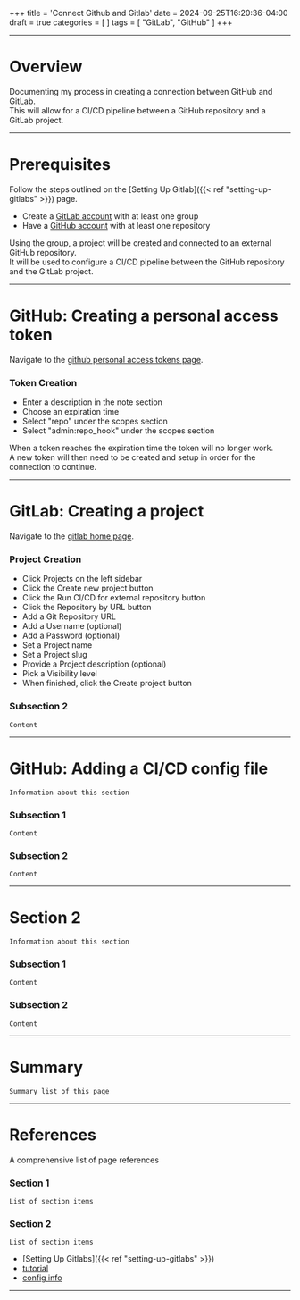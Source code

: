 +++
title = 'Connect Github and Gitlab'
date = 2024-09-25T16:20:36-04:00
draft = true
categories = [
]
tags = [
    "GitLab",
    "GitHub"
]
+++

---

# Overview
Documenting my process in creating a connection between GitHub and GitLab.\
This will allow for a CI/CD pipeline between a GitHub repository and a GitLab project.

---

# Prerequisites
Follow the steps outlined on the [Setting Up Gitlab]({{< ref "setting-up-gitlabs" >}}) page.

- Create a [GitLab account](https://gitlab.com/) with at least one group
- Have a [GitHub account](https://github.com/) with at least one repository

Using the group, a project will be created and connected to an external GitHub repository.\
It will be used to configure a CI/CD pipeline between the GitHub repository and the GitLab project.

---

# GitHub: Creating a personal access token
Navigate to the [github personal access tokens page](https://github.com/settings/tokens/new).

### Token Creation
- Enter a description in the note section
- Choose an expiration time
- Select "repo" under the scopes section
- Select "admin:repo_hook" under the scopes section

When a token reaches the expiration time the token will no longer work.\
A new token will then need to be created and setup in order for the connection to continue.

---

# GitLab: Creating a project
Navigate to the [gitlab home page](https://gitlab.com/).

### Project Creation
- Click <span class="direction-color">Projects</span> on the left sidebar
- Click the <span class="direction-color">Create new project</span> button
- Click the <span class="direction-color">Run CI/CD for external repository</span> button
- Click the <span class="direction-color">Repository by URL</span> button
- Add a Git Repository URL
- Add a Username (optional)
- Add a Password (optional)
- Set a Project name
- Set a Project slug
- Provide a Project description (optional)
- Pick a Visibility level
- When finished, click the <span class="direction-color">Create project</span> button

### Subsection 2
`Content`

---

# GitHub: Adding a CI/CD config file
`Information about this section`

### Subsection 1
`Content`

### Subsection 2
`Content`

---

# Section 2
`Information about this section`

### Subsection 1
`Content`

### Subsection 2
`Content`

---

# Summary
`Summary list of this page`

---

# References
A comprehensive list of page references

### Section 1
`List of section items`

### Section 2
`List of section items`

- [Setting Up Gitlabs]({{< ref "setting-up-gitlabs" >}})
- [tutorial](https://docs.gitlab.com/ee/ci/ci_cd_for_external_repos/github_integration.html)
- [config info](https://docs.gitlab.com/ee/ci/quick_start/index.html)

---
